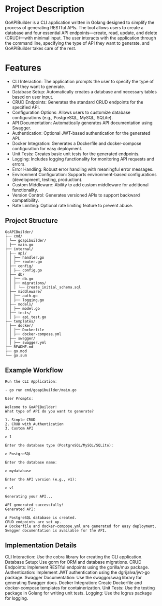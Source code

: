 # Project Description

GoAPIBuilder is a CLI application written in Golang designed to simplify the process of generating RESTful APIs. The tool allows users to create a database and four essential API endpoints—create, read, update, and delete (CRUD)—with minimal input. The user interacts with the application through the command line, specifying the type of API they want to generate, and GoAPIBuilder takes care of the rest.

# Features

- CLI Interaction: The application prompts the user to specify the type of API they want to generate.
- Database Setup: Automatically creates a database and necessary tables based on user input.
- CRUD Endpoints: Generates the standard CRUD endpoints for the specified API.
- Configuration Options: Allows users to customize database configurations (e.g., PostgreSQL, MySQL, SQLite).
- API Documentation: Automatically generates API documentation using Swagger.
- Authentication: Optional JWT-based authentication for the generated API.
- Docker Integration: Generates a Dockerfile and docker-compose configuration for easy deployment.
- Unit Tests: Creates basic unit tests for the generated endpoints.
- Logging: Includes logging functionality for monitoring API requests and errors.
- Error Handling: Robust error handling with meaningful error messages.
- Environment Configuration: Supports environment-based configurations (development, testing, production).
- Custom Middleware: Ability to add custom middleware for additional functionality.
- Version Control: Generates versioned APIs to support backward compatibility.
- Rate Limiting: Optional rate limiting feature to prevent abuse.

## Project Structure

```shell
GoAPIBuilder/
├── cmd/
│ └── goapibuilder/
│ ├── main.go
├── internal/
│ ├── api/
│ │ ├── handler.go
│ │ ├── router.go
│ ├── config/
│ │ ├── config.go
│ ├── db/
│ │ ├── db.go
│ │ ├── migrations/
│ │ │ └── create_initial_schema.sql
│ ├── middleware/
│ │ ├── auth.go
│ │ ├── logging.go
│ ├── models/
│ │ ├── model.go
│ ├── tests/
│ │ ├── api_test.go
├── templates/
│ ├── docker/
│ │ ├── Dockerfile
│ │ ├── docker-compose.yml
│ ├── swagger/
│ │ ├── swagger.yml
├── README.md
├── go.mod
└── go.sum
```

## Example Workflow

```
Run the CLI Application:

- go run cmd/goapibuilder/main.go

User Prompts:

Welcome to GoAPIBuilder!
What type of API do you want to generate?

1. Simple CRUD
2. CRUD with Authentication
3. Custom API

> 1

Enter the database type (PostgreSQL/MySQL/SQLite):

> PostgreSQL

Enter the database name:

> mydatabase

Enter the API version (e.g., v1):

> v1

Generating your API...

API generated successfully!
Generated API:

A PostgreSQL database is created.
CRUD endpoints are set up.
A Dockerfile and docker-compose.yml are generated for easy deployment.
Swagger documentation is available for the API.
```

## Implementation Details

CLI Interaction: Use the cobra library for creating the CLI application.
Database Setup: Use gorm for ORM and database migrations.
CRUD Endpoints: Implement RESTful endpoints using the gorilla/mux package.
Authentication: Implement JWT authentication using the dgrijalva/jwt-go package.
Swagger Documentation: Use the swaggo/swag library for generating Swagger docs.
Docker Integration: Create Dockerfile and docker-compose templates for containerization.
Unit Tests: Use the testing package in Golang for writing unit tests.
Logging: Use the logrus package for logging.
